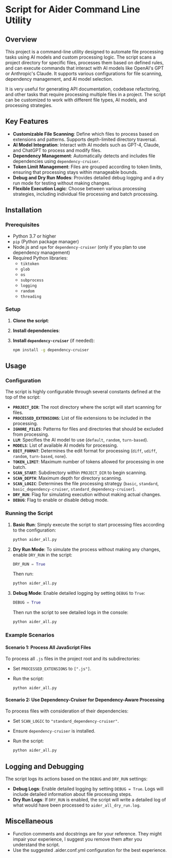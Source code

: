 # Script for Aider Command Line Utility

## Overview

This project is a command-line utility designed to automate file processing tasks using AI models and custom processing logic. The script scans a project directory for specific files, processes them based on defined rules, and can execute commands that interact with AI models like OpenAI's GPT or Anthropic's Claude. It supports various configurations for file scanning, dependency management, and AI model selection.

It is very useful for generating API documentation, codebase refactoring, and other tasks that require processing multiple files in a project. The script can be customized to work with different file types, AI models, and processing strategies.

## Key Features

- **Customizable File Scanning**: Define which files to process based on extensions and patterns. Supports depth-limited directory traversal.
- **AI Model Integration**: Interact with AI models such as GPT-4, Claude, and ChatGPT to process and modify files.
- **Dependency Management**: Automatically detects and includes file dependencies using `dependency-cruiser`.
- **Token Limit Management**: Files are grouped according to token limits, ensuring that processing stays within manageable bounds.
- **Debug and Dry Run Modes**: Provides detailed debug logging and a dry run mode for testing without making changes.
- **Flexible Execution Logic**: Choose between various processing strategies, including individual file processing and batch processing.

## Installation

### Prerequisites

- Python 3.7 or higher
- `pip` (Python package manager)
- Node.js and `npm` for `dependency-cruiser` (only if you plan to use dependency management)
- Required Python libraries:
  - `tiktoken`
  - `glob`
  - `os`
  - `subprocess`
  - `logging`
  - `random`
  - `threading`

### Setup

1. **Clone the script**:

2. **Install dependencies**:

3. **Install `dependency-cruiser`** (if needed):

   ```bash
   npm install -g dependency-cruiser
   ```

## Usage

### Configuration

The script is highly configurable through several constants defined at the top of the script:

- **`PROJECT_DIR`**: The root directory where the script will start scanning for files.
- **`PROCESSED_EXTENSIONS`**: List of file extensions to be included in the processing.
- **`IGNORE_FILES`**: Patterns for files and directories that should be excluded from processing.
- **`LLM`**: Specifies the AI model to use (`default`, `random`, `turn-based`).
- **`MODELS`**: List of available AI models for processing.
- **`EDIT_FORMAT`**: Determines the edit format for processing (`diff`, `udiff`, `random`, `turn-based`, `none`).
- **`TOKEN_LIMIT`**: Maximum number of tokens allowed for processing in one batch.
- **`SCAN_START`**: Subdirectory within `PROJECT_DIR` to begin scanning.
- **`SCAN_DEPTH`**: Maximum depth for directory scanning.
- **`SCAN_LOGIC`**: Determines the file processing strategy (`basic`, `standard`, `basic_dependency-cruiser`, `standard_dependency-cruiser`).
- **`DRY_RUN`**: Flag for simulating execution without making actual changes.
- **`DEBUG`**: Flag to enable or disable debug mode.

### Running the Script

1. **Basic Run**:
   Simply execute the script to start processing files according to the configuration:

   ```bash
   python aider_all.py
   ```

2. **Dry Run Mode**:
   To simulate the process without making any changes, enable `DRY_RUN` in the script:

   ```python
   DRY_RUN = True
   ```

   Then run:

   ```bash
   python aider_all.py
   ```

3. **Debug Mode**:
   Enable detailed logging by setting `DEBUG` to `True`:

   ```python
   DEBUG = True
   ```

   Then run the script to see detailed logs in the console:

   ```bash
   python aider_all.py
   ```

### Example Scenarios

#### Scenario 1: Process All JavaScript Files

To process all `.js` files in the project root and its subdirectories:

- Set `PROCESSED_EXTENSIONS` to `[".js"]`.
- Run the script:

  ```bash
  python aider_all.py
  ```

#### Scenario 2: Use Dependency-Cruiser for Dependency-Aware Processing

To process files with consideration of their dependencies:

- Set `SCAN_LOGIC` to `"standard_dependency-cruiser"`.
- Ensure `dependency-cruiser` is installed.
- Run the script:

  ```bash
  python aider_all.py
  ```

## Logging and Debugging

The script logs its actions based on the `DEBUG` and `DRY_RUN` settings:

- **Debug Logs**: Enable detailed logging by setting `DEBUG = True`. Logs will include detailed information about file processing steps.
- **Dry Run Logs**: If `DRY_RUN` is enabled, the script will write a detailed log of what would have been processed to `aider_all_dry_run.log`.

## Miscellaneous

- Function comments and docstrings are for your reference. They might impair your experience, I suggest you remove them after you understand the script.
- Use the suggested .aider.conf.yml configuration for the best experience.
